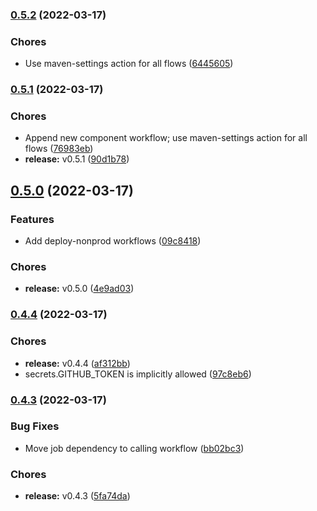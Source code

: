 ### [0.5.2](https://github.com/CleverShuttle/gh-reusable-workflows/compare/v0.5.1...v0.5.2) (2022-03-17)


### Chores

* Use maven-settings action for all flows ([6445605](https://github.com/CleverShuttle/gh-reusable-workflows/commit/64456054ca2f1c4dea063809a8ee3699915b5f2a))

### [0.5.1](https://github.com/CleverShuttle/gh-reusable-workflows/compare/v0.5.0...v0.5.1) (2022-03-17)


### Chores

* Append new component workflow; use maven-settings action for all flows ([76983eb](https://github.com/CleverShuttle/gh-reusable-workflows/commit/76983eb8573289c84cf10680b9329c74891833ec))
* **release:** v0.5.1 ([90d1b78](https://github.com/CleverShuttle/gh-reusable-workflows/commit/90d1b7884900546227cf16a972f34687cc01ae46))

## [0.5.0](https://github.com/CleverShuttle/gh-reusable-workflows/compare/v0.4.4...v0.5.0) (2022-03-17)


### Features

* Add deploy-nonprod workflows ([09c8418](https://github.com/CleverShuttle/gh-reusable-workflows/commit/09c8418c7c461e99c631b54e3d5e7acd85dc3f6a))


### Chores

* **release:** v0.5.0 ([4e9ad03](https://github.com/CleverShuttle/gh-reusable-workflows/commit/4e9ad034fc9728e7c11ec461db2f7a5591df5ff8))

### [0.4.4](https://github.com/CleverShuttle/gh-reusable-workflows/compare/v0.4.3...v0.4.4) (2022-03-17)


### Chores

* **release:** v0.4.4 ([af312bb](https://github.com/CleverShuttle/gh-reusable-workflows/commit/af312bb6d33997f19fda1157c3b8f47585f03f0e))
* secrets.GITHUB_TOKEN is implicitly allowed ([97c8eb6](https://github.com/CleverShuttle/gh-reusable-workflows/commit/97c8eb645fe9d2d2e78b76f2f2628966c4db3674))

### [0.4.3](https://github.com/CleverShuttle/gh-reusable-workflows/compare/v0.4.2...v0.4.3) (2022-03-17)


### Bug Fixes

* Move job dependency to calling workflow ([bb02bc3](https://github.com/CleverShuttle/gh-reusable-workflows/commit/bb02bc3bd26a4cce5e5910895e2feb7999320f00))


### Chores

* **release:** v0.4.3 ([5fa74da](https://github.com/CleverShuttle/gh-reusable-workflows/commit/5fa74daff5e78e3afcf8ff26b31892381116347e))

